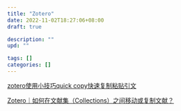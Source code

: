 ```yaml
---
title: "Zotero"
date: 2022-11-02T18:27:06+08:00
draft: true

description: ""
upd: ""

tags: []
categories: []
---
```


<!--more-->


[zotero使用小技巧quick copy快速复制粘贴引文](https://zhuanlan.zhihu.com/p/85657064)

[Zotero｜如何在文献集（Collections）之间移动或复制文献？](https://zhuanlan.zhihu.com/p/144836485)